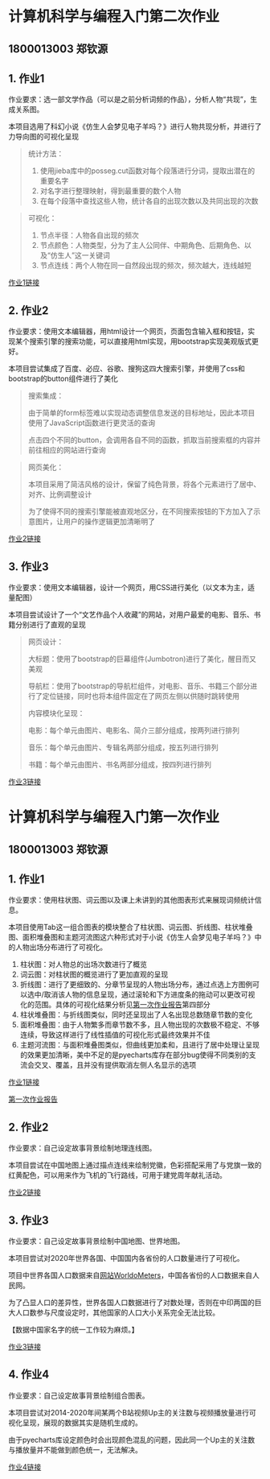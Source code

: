 # 计算机科学与编程入门第二次作业

## 1800013003 郑钦源

## 1. 作业1

作业要求：选一部文学作品（可以是之前分析词频的作品），分析人物“共现”，生成关系图。

本项目选用了科幻小说《仿生人会梦见电子羊吗？》进行人物共现分析，并进行了力导向图的可视化呈现

> 统计方法：
> 1. 使用jieba库中的posseg.cut函数对每个段落进行分词，提取出潜在的重要名字
> 2. 对名字进行整理映射，得到最重要的数个人物
> 3. 在每个段落中查找这些人物，统计各自的出现次数以及共同出现的次数

> 可视化：
> 1. 节点半径：人物各自出现的频次
> 2. 节点颜色：人物类型，分为了主人公同伴、中期角色、后期角色、以及“仿生人”这一关键词
> 3. 节点连线：两个人物在同一自然段出现的频次，频次越大，连线越短

[作业1链接](https://jeff0115.github.io/hw2/t1/关系图-仿生人会梦见电子羊吗.html)

## 2. 作业2

作业要求：使用文本编辑器，用html设计一个网页，页面包含输入框和按钮，实现某个搜索引擎的搜索功能，可以直接用html实现，用bootstrap实现美观版式更好。

本项目尝试集成了百度、必应、谷歌、搜狗这四大搜索引擎，并使用了css和bootstrap的button组件进行了美化

> 搜索集成：
> 
> 由于简单的form标签难以实现动态调整信息发送的目标地址，因此本项目使用了JavaScript函数进行更灵活的查询
> 
> 点击四个不同的button，会调用各自不同的函数，抓取当前搜索框的内容并前往相应的网站进行查询

> 网页美化：
> 
> 本项目采用了简洁风格的设计，保留了纯色背景，将各个元素进行了居中、对齐、比例调整设计
> 
> 为了使得不同的搜索引擎能被直观地区分，在不同搜索按钮的下方加入了示意图片，让用户的操作逻辑更加清晰明了

[作业2链接](https://jeff0115.github.io/hw2/t2/Search.html)

## 3. 作业3

作业要求：使用文本编辑器，设计一个网页，用CSS进行美化（以文本为主，适量配图）

本项目尝试设计了一个“文艺作品个人收藏”的网站，对用户最爱的电影、音乐、书籍分别进行了直观的呈现

> 网页设计：
> 
> 大标题：使用了bootstrap的巨幕组件(Jumbotron)进行了美化，醒目而又美观
> 
> 导航栏：使用了bootstrap的导航栏组件，对电影、音乐、书籍三个部分进行了定位链接，同时也将本组件固定在了网页左侧以供随时跳转使用
> 
> 内容模块化呈现：
> 
> 电影：每个单元由图片、电影名、简介三部分组成，按两列进行排列
> 
> 音乐：每个单元由图片、专辑名两部分组成，按五列进行排列
> 
> 书籍：每个单元由图片、书名两部分组成，按四列进行排列

[作业3链接](https://jeff0115.github.io/hw2/t3/My%20Favourites.html)



# 计算机科学与编程入门第一次作业

## 1800013003 郑钦源

## 1. 作业1

作业要求：使用柱状图、词云图以及课上未讲到的其他图表形式来展现词频统计信息。

本项目使用Tab这一组合图表的模块整合了柱状图、词云图、折线图、柱状堆叠图、面积堆叠图和主题河流图这六种形式对于小说《仿生人会梦见电子羊吗？》中的人物出场分布进行了可视化。

1. 柱状图：对人物总的出场次数进行了概览
2. 词云图：对柱状图的概览进行了更加直观的呈现
3. 折线图：进行了更细致的、分章节呈现的人物出场分布，通过点选上方图例可以选中/取消该人物的信息呈现，通过滚轮和下方进度条的拖动可以更改可视化的范围。具体的可视化结果分析见[第一次作业报告](https://jeff0115.github.io/hw1/Analysis.pdf)第四部分
4. 柱状堆叠图：与折线图类似，同时还呈现出了人名出现总数随章节数的变化
5. 面积堆叠图：由于人物繁多而章节数不多，且人物出现的次数极不稳定、不够连续，导致这样进行了线性插值的可视化形式最终效果并不佳
6. 主题河流图：与面积堆叠图类似，但曲线更加柔和，且进行了居中处理让呈现的效果更加清晰，美中不足的是pyecharts库存在部分bug使得不同类别的支流会交叉、覆盖，且并没有提供取消左侧人名显示的选项

[作业1链接](https://jeff0115.github.io/hw1/task-1.html)

[第一次作业报告](https://jeff0115.github.io/hw1/Analysis.pdf)

## 2. 作业2

作业要求：自己设定故事背景绘制地理连线图。

本项目尝试在中国地图上通过描点连线来绘制党徽，色彩搭配采用了与党旗一致的红黄配色，可以用来作为飞机的飞行路线，可用于建党周年献礼活动。

[作业2链接](https://jeff0115.github.io/hw1/task-2.html)

## 3. 作业3

作业要求：自己设定故事背景绘制中国地图、世界地图。

本项目尝试对2020年世界各国、中国国内各省份的人口数量进行了可视化。

项目中世界各国人口数据来自[网站WorldoMeters](https://www.worldometers.info/world-population/population-by-country/)，中国各省份的人口数据来自人民网。

为了凸显人口的差异性，世界各国人口数据进行了对数处理，否则在中印两国的巨大人口数参与尺度设定时，其他国家的人口大小关系完全无法比较。

【数据中国家名字的统一工作较为麻烦。】

[作业3链接](https://jeff0115.github.io/hw1/task-3.html)

## 4. 作业4

作业要求：自己设定故事背景绘制组合图表。

本项目尝试对2014-2020年间某两个B站视频Up主的关注数与视频播放量进行可视化呈现，展现的数据其实是随机生成的。

由于pyecharts库设定颜色时会出现颜色混乱的问题，因此同一个Up主的关注数与播放量并不能做到颜色统一，无法解决。

[作业4链接](https://jeff0115.github.io/hw1/task-4.html)

